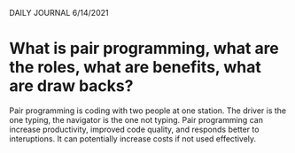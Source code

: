 DAILY JOURNAL 6/14/2021

# What is pair programming, what are the roles, what are benefits, what are draw backs?

Pair programming is coding with two people at one station. The driver is the one typing, the navigator is the one not typing. Pair programming can increase productivity, improved code quality, and responds better to interuptions. It can potentially increase costs if not used effectively.